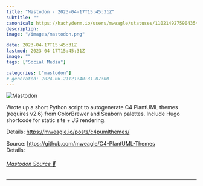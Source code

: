 ```yaml
---
title: "Mastodon - 2023-04-17T15:45:31Z"
subtitle: ""
canonical: https://hachyderm.io/users/mweagle/statuses/110214927590435405
description:
image: "/images/mastodon.png"

date: 2023-04-17T15:45:31Z
lastmod: 2023-04-17T15:45:31Z
image: ""
tags: ["Social Media"]

categories: ["mastodon"]
# generated: 2024-06-21T21:40:31-07:00
---
```

![Mastodon](/images/mastodon.png)

<p>Wrote up a short Python script to autogenerate C4 PlantUML themes (requires v2.6) from ColorBrewer and Seaborn palettes. Include Hugo shortcode  for static site + JS rendering. </p><p>Details: <a href="https://mweagle.io/posts/c4pumlthemes/" target="_blank" rel="nofollow noopener noreferrer" translate="no"><span class="invisible">https://</span><span class="">mweagle.io/posts/c4pumlthemes/</span><span class="invisible"></span></a></p><p>Source: <a href="https://github.com/mweagle/C4-PlantUML-Themes" target="_blank" rel="nofollow noopener noreferrer" translate="no"><span class="invisible">https://</span><span class="ellipsis">github.com/mweagle/C4-PlantUML</span><span class="invisible">-Themes</span></a><br />Details:</p>


###### [Mastodon Source 🐘](https://hachyderm.io/@mweagle/110214927590435405)

___

